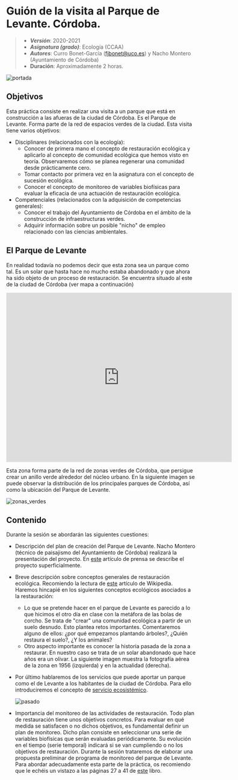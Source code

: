 # Guión de la visita al Parque de Levante. Córdoba.

> + **_Versión_**: 2020-2021
> + **_Asignatura (grado)_**: Ecología (CCAA)
> + **_Autores_**: Curro Bonet-García (fjbonet@uco.es) y Nacho Montero (Ayuntamiento de Córdoba)
> + **Duración**: Aproximadamente 2 horas.



![portada](https://github.com/aprendiendo-cosas/P_parque_levante_ecologia_ccaa/raw/main/presentacion/images/portada.png)



## Objetivos 

Esta práctica consiste en realizar una visita a un parque que está en construcción a las afueras de la ciudad de Córdoba. Es el Parque de Levante. Forma parte de la red de espacios verdes de la ciudad. Esta visita tiene varios objetivos:
+ Disciplinares (relacionados con la ecología):
  + Conocer de primera mano el concepto de restauración ecológica y aplicarlo al concepto de comunidad ecológica que hemos visto en teoría. Observaremos cómo se planea regenerar una comunidad desde prácticamente cero.
  + Tomar contacto por primera vez en la asignatura con el concepto de sucesión ecológica.
  + Conocer el concepto de monitoreo de variables biofísicas para evaluar la eficacia de una actuación de restauración ecológica.
+ Competenciales (relacionados con la adquisición de competencias generales):
  + Conocer el trabajo del Ayuntamiento de Córdoba en el ámbito de la construcción de infraestructuras verdes.
  + Adquirir información sobre un posible "nicho" de empleo relacionado con las ciencias ambientales.



## El Parque de Levante

En realidad todavía no podemos decir que esta zona sea un parque como tal. Es un solar que hasta hace no mucho estaba abandonado y que ahora ha sido objeto de un proceso de restauración. Se encuentra situado al este de la ciudad de Córdoba (ver mapa a continuación)

<iframe src="https://www.google.com/maps/embed?pb=!1m18!1m12!1m3!1d10003.568994999112!2d-4.753578653084803!3d37.90256972420196!2m3!1f0!2f0!3f0!3m2!1i1024!2i768!4f13.1!3m3!1m2!1s0xd6cdfbd8ef93c49%3A0xfd67740fcd6a89f8!2sParque%20de%20Levante!5e1!3m2!1ses!2ses!4v1617626081786!5m2!1ses!2ses" width="600" height="450" style="border:0;" allowfullscreen="" loading="lazy"></iframe>



Esta zona forma parte de la red de zonas verdes de Córdoba, que persigue crear un anillo verde alrededor del núcleo urbano. En la siguiente imagen se puede observar la distribución de los principales parques de Córdoba, así como la ubicación del Parque de Levante.



![zonas_verdes](https://github.com/aprendiendo-cosas/P_parque_levante_ecologia_ccaa/raw/main/imagenes/red_parques.png)



## Contenido



Durante la sesión se abordarán las siguientes cuestiones:

+ Descripción del plan de creación del Parque de Levante. Nacho Montero (técnico de paisajismo del Ayuntamiento de Córdoba) realizará la presentación del proyecto. En [este](https://www.eldiadecordoba.es/cordoba/primera-Parque-Levante-lista-junio_0_1554146246.html) artículo de prensa se describe el proyecto superficialmente.

+ Breve descripción sobre conceptos generales de restauración ecológica. Recomiendo la lectura de [este](https://es.wikipedia.org/wiki/Restauraci%C3%B3n_ecol%C3%B3gica) artículo de Wikipedia. Haremos hincapié en los siguientes conceptos ecológicos asociados a la restauración:

  + Lo que se pretende hacer en el parque de Levante es parecido a lo que hicimos el otro día en clase con la metáfora de las bolas de corcho. Se trata de "crear" una comunidad ecológica a partir de un suelo desnudo. Esto plantea retos importantes. Comentaremos alguno de ellos: ¿por qué empezamos plantando árboles?, ¿Quién restaura el suelo?, ¿Y los animales?
  + Otro aspecto importante es conocer la historia pasada de la zona a restaurar. En nuestro caso se trata de un solar abandonado que hace años era un olivar. La siguiente imagen muestra la fotografía aérea de la zona en 1956 (izquierda) y en la actualidad (derecha).
+ Por último hablaremos de los servicios que puede aportar un parque como el de Levante a los habitantes de la ciudad de Córdoba. Para ello introduciremos el concepto de [servicio ecosistémico](https://es.wikipedia.org/wiki/Servicios_del_ecosistema). 
  
  ![pasado](https://github.com/aprendiendo-cosas/P_parque_levante_ecologia_ccaa/raw/main/imagenes/uso_pasado.png)

+ Importancia del monitoreo de las actividades de restauración. Todo plan de restauración tiene unos objetivos concretos. Para evaluar en qué medida se satisfacen o no dichos objetivos, es fundamental definir un plan de monitoreo. Dicho plan consiste en seleccionar una serie de variables biofísicas que serán evaluadas periódicamente. Su evolución en el tiempo (serie temporal) indicará si se van cumpliendo o no los objetivos de restauración. Durante la sesión trataremos de elaborar una propuesta preliminar de programa de monitoreo del parque de Levante. Para abordar adecuadamente esta parte de la práctica, os recomiendo que le echéis un vistazo a las páginas 27 a 41 de [este](http://repository.humboldt.org.co/bitstream/handle/20.500.11761/9281/monitoreo_restauracion_baja_1.pdf?sequence=1) libro.

